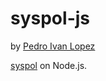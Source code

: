 ﻿# syspol-js

by [Pedro Ivan Lopez](http://pedroivanlopez.com)

[syspol](https://github.com/lopezpdvn/syspol) on Node.js.
